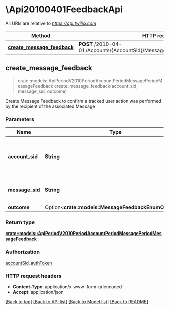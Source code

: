 # \Api20100401FeedbackApi

All URIs are relative to *https://api.twilio.com*

Method | HTTP request | Description
------------- | ------------- | -------------
[**create_message_feedback**](Api20100401FeedbackApi.md#create_message_feedback) | **POST** /2010-04-01/Accounts/{AccountSid}/Messages/{MessageSid}/Feedback.json | 



## create_message_feedback

> crate::models::ApiPeriodV2010PeriodAccountPeriodMessagePeriodMessageFeedback create_message_feedback(account_sid, message_sid, outcome)


Create Message Feedback to confirm a tracked user action was performed by the recipient of the associated Message

### Parameters


Name | Type | Description  | Required | Notes
------------- | ------------- | ------------- | ------------- | -------------
**account_sid** | **String** | The SID of the [Account](https://www.twilio.com/docs/iam/api/account) associated with the Message resource for which to create MessageFeedback. | [required] |
**message_sid** | **String** | The SID of the Message resource for which to create MessageFeedback. | [required] |
**outcome** | Option<**crate::models::MessageFeedbackEnumOutcome**> |  |  |

### Return type

[**crate::models::ApiPeriodV2010PeriodAccountPeriodMessagePeriodMessageFeedback**](api.v2010.account.message.message_feedback.md)

### Authorization

[accountSid_authToken](../README.md#accountSid_authToken)

### HTTP request headers

- **Content-Type**: application/x-www-form-urlencoded
- **Accept**: application/json

[[Back to top]](#) [[Back to API list]](../README.md#documentation-for-api-endpoints) [[Back to Model list]](../README.md#documentation-for-models) [[Back to README]](../README.md)

